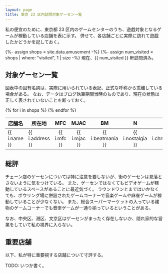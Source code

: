 ```yaml
---
layout: page
title: 東京 23 区内訪問対象ゲーセン一覧
---
```


私の便宜のために、東京都 23 区内のゲームセンターのうち、遊戯対象となるゲームが稼動している店舗を表に示す。
併せて、各店舗ごとに実際に訪れて遊戯したかどうかを記しておく。

{%- assign shops = site.data.amusement -%}
{%- assign num_visited = shops | where: "visited", 1 | size -%}
現在、{{ num_visited }} 軒訪問済み。

## 対象ゲーセン一覧

図表中の固有名詞は、実際に用いられている表記、正式な呼称から乖離している場合がある。
なお、データはブログ執筆期間当時のものであり、現在の状態は正しく表されていないことを断っておく。

<table>
  <thead>
    <tr>
      <th>店舗名</th>
      <th>所在地</th>
      <th>MFC</th>
      <th>MJAC</th>
      <th>BM</th>
      <th>N</th>
      <th>CR</th>
      <th>訪問済</th>
    </tr>
  </thead>
  <tbody>
{% for i in shops %}
    <tr>
      <td>{{ i.name }}</td>
      <td>{{ i.address }}</td>
      <td style="text-align: center">{{ i.mfc }}</td>
      <td style="text-align: center">{{ i.mjac }}</td>
      <td style="text-align: center">{{ i.beatmania }}</td>
      <td style="text-align: center">{{ i.nostalgia }}</td>
      <td style="text-align: center">{{ i.chronoregalia }}</td>
      <td style="text-align: center">{{ i.visited }}</td>
    </tr>
{% endfor %}
  </tbody>
</table>

## 総評

チェーン店のゲーセンについては特に注意を要しないが、街のゲーセンは見落とさないように気をつけている。
また、ゲーセンではなくてもビデオゲームが稼動しているスペースがあることに最近気づく。
ラウンドワンとまではいかなくても、ボウリング場に併設されたゲームコーナーで音楽ゲームや麻雀ゲームが稼動していることが少なくない。
また、総合スーパーマーケットの入っている建物のゲームコーナーでも音楽ゲームが一通り揃っているということがある。

なお、中央区、港区、文京区はゲーセンがまったく存在しないか、隠れ家的な営業をしていて私の視界に入らない。

## 重要店舗

以下、私が特に重要視する店舗について寸評する。

TODO: いつか書く。
